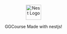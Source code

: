 <p align="center">
  <a href="http://nestjs.com/" target="blank"><img src="https://nestjs.com/img/logo-small.svg" width="50" alt="Nest Logo" /></a>
</p>

<p align="center">
GGCourse Made with nestjs!
</p>
